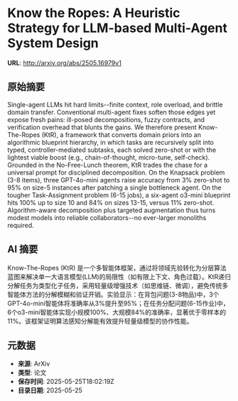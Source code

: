 # Know the Ropes: A Heuristic Strategy for LLM-based Multi-Agent System Design

**URL**: http://arxiv.org/abs/2505.16979v1

## 原始摘要

Single-agent LLMs hit hard limits--finite context, role overload, and brittle
domain transfer. Conventional multi-agent fixes soften those edges yet expose
fresh pains: ill-posed decompositions, fuzzy contracts, and verification
overhead that blunts the gains. We therefore present Know-The-Ropes (KtR), a
framework that converts domain priors into an algorithmic blueprint hierarchy,
in which tasks are recursively split into typed, controller-mediated subtasks,
each solved zero-shot or with the lightest viable boost (e.g.,
chain-of-thought, micro-tune, self-check). Grounded in the No-Free-Lunch
theorem, KtR trades the chase for a universal prompt for disciplined
decomposition. On the Knapsack problem (3-8 items), three GPT-4o-mini agents
raise accuracy from 3% zero-shot to 95% on size-5 instances after patching a
single bottleneck agent. On the tougher Task-Assignment problem (6-15 jobs), a
six-agent o3-mini blueprint hits 100% up to size 10 and 84% on sizes 13-15,
versus 11% zero-shot. Algorithm-aware decomposition plus targeted augmentation
thus turns modest models into reliable collaborators--no ever-larger monoliths
required.


## AI 摘要

Know-The-Ropes (KtR) 是一个多智能体框架，通过将领域先验转化为分层算法蓝图来解决单一大语言模型(LLM)的局限性（如有限上下文、角色过载）。KtR递归分解任务为类型化子任务，采用轻量级增强技术（如思维链、微调），避免传统多智能体方法的分解模糊和验证开销。实验显示：在背包问题(3-8物品)中，3个GPT-4o-mini智能体将准确率从3%提升至95%；在任务分配问题(6-15作业)中，6个o3-mini智能体实现小规模100%、大规模84%的准确率，显著优于零样本的11%。该框架证明算法感知分解能有效提升轻量级模型的协作性能。

## 元数据

- **来源**: ArXiv
- **类型**: 论文
- **保存时间**: 2025-05-25T18:02:19Z
- **目录日期**: 2025-05-25
